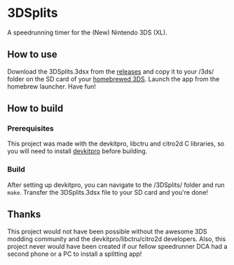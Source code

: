 # 3DSplits
A speedrunning timer for the (New) Nintendo 3DS (XL).

## How to use
Download the 3DSplits.3dsx from the [releases](https://github.com/LetsPlentendo-CH/3DSplits/releases) and copy it to your /3ds/ folder on the SD card of your [homebrewed 3DS](https://3ds.guide).
Launch the app from the homebrew launcher.
Have fun!

## How to build
### Prerequisites
This project was made with the devkitpro, libctru and citro2d C libraries, so you will need to install [devkitpro](https://www.3dbrew.org/wiki/Setting_up_Development_Environment#Setup) before building.
### Build
After setting up devkitpro, you can navigate to the /3DSplits/ folder and run `make`. Transfer the 3DSplits.3dsx file to your SD card and you're done!

## Thanks
This project would not have been possible without the awesome 3DS modding community and the devkitpro/libctru/citro2d developers.
Also, this project never would have been created if our fellow speedrunner DCA had a second phone or a PC to install a splitting app!

